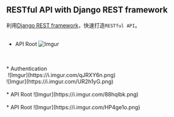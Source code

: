 ## RESTful API with Django REST framework

利用[Django REST framework](http://www.django-rest-framework.org/)，快速打造`RESTful API`。
<br>
<br>
* API Root
  ![Imgur](https://i.imgur.com/Yhku9my.png)
<br>
<br>
* Authentication
<br>
  ![Imgur](https://i.imgur.com/qJRXY6n.png)
<br>  
  ![Imgur](https://i.imgur.com/UR2h1yG.png)
<br>
<br>
* API Root
  ![Imgur](https://i.imgur.com/88hqIbk.png)
<br>
<br>
* API Root
  ![Imgur](https://i.imgur.com/HP4ge1o.png)
  
  
